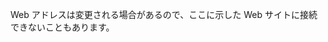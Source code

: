 <Token xmlns:xlink="http://www.w3.org/1999/xlink">Web アドレスは変更される場合があるので、ここに示した Web サイトに接続できないこともあります。</Token>

<!--HONumber=Jun16_HO4-->


